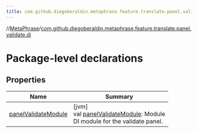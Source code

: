```yaml
---
title: com.github.diegoberaldin.metaphrase.feature.translate.panel.validate.di
---
```

//[MetaPhrase](../../index.html)/[com.github.diegoberaldin.metaphrase.feature.translate.panel.validate.di](index.html)



# Package-level declarations



## Properties


| Name | Summary |
|---|---|
| [panelValidateModule](panel-validate-module.html) | [jvm]<br>val [panelValidateModule](panel-validate-module.html): Module<br>DI module for the validate panel. |

